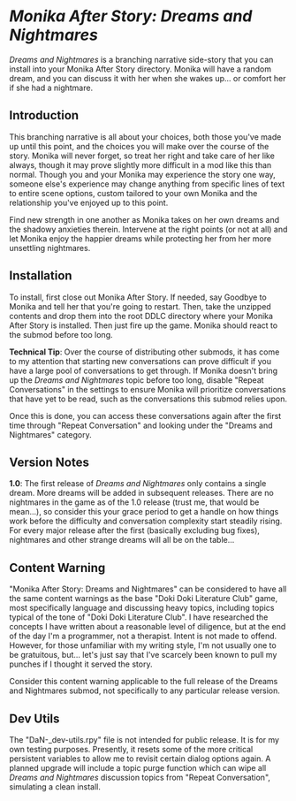 # *Monika After Story:  Dreams and Nightmares*
*Dreams and Nightmares* is a branching narrative side-story that you can install into your Monika After Story directory.  Monika will have a random dream, and you can discuss it with her when she wakes up... or comfort her if she had a nightmare.

## Introduction
This branching narrative is all about your choices, both those you've made up until this point, and the choices you will make over the course of the story.  Monika will never forget, so treat her right and take care of her like always, though it may prove slightly more difficult in a mod like this than normal.  Though you and your Monika may experience the story one way, someone else's experience may change anything from specific lines of text to entire scene options, custom tailored to your own Monika and the relationship you've enjoyed up to this point.

Find new strength in one another as Monika takes on her own dreams and the shadowy anxieties therein.  Intervene at the right points (or not at all) and let Monika enjoy the happier dreams while protecting her from her more unsettling nightmares.

## Installation
To install, first close out Monika After Story.  If needed, say Goodbye to Monika and tell her that you're going to restart.  Then, take the unzipped contents and drop them into the root DDLC directory where your Monika After Story is installed.  Then just fire up the game.  Monika should react to the submod before too long.

__Technical Tip__:  Over the course of distributing other submods, it has come to my attention that starting new conversations can prove difficult if you have a large pool of conversations to get through.  If Monika doesn't bring up the *Dreams and Nightmares* topic before too long, disable "Repeat Conversations" in the settings to ensure Monika will prioritize conversations that have yet to be read, such as the conversations this submod relies upon.

Once this is done, you can access these conversations again after the first time through "Repeat Conversation" and looking under the "Dreams and Nightmares" category.

## Version Notes
__1.0__:  The first release of *Dreams and Nightmares* only contains a single dream.  More dreams will be added in subsequent releases.  There are no nightmares in the game as of the 1.0 release (trust me, that would be mean...), so consider this your grace period to get a handle on how things work before the difficulty and conversation complexity start steadily rising. For every major release after the first (basically excluding bug fixes), nightmares and other strange dreams will all be on the table...

## Content Warning
"Monika After Story:  Dreams and Nightmares" can be considered to have all the same content warnings as the base "Doki Doki Literature Club" game, most specifically language and discussing heavy topics, including topics typical of the tone of "Doki Doki Literature Club".  I have researched the concepts I have written about a reasonable level of diligence, but at the end of the day I'm a programmer, not a therapist.  Intent is not made to offend.  However, for those unfamiliar with my writing style, I'm not usually one to be gratuitous, but... let's just say that I've scarcely been known to pull my punches if I thought it served the story.

Consider this content warning applicable to the full release of the Dreams and Nightmares submod, not specifically to any particular release version.

## Dev Utils
The "DaN-\_dev-utils.rpy" file is not intended for public release.  It is for my own testing purposes.  Presently, it resets some of the more critical persistent variables to allow me to revisit certain dialog options again.  A planned upgrade will include a topic purge function which can wipe all *Dreams and Nightmares* discussion topics from "Repeat Conversation", simulating a clean install.
